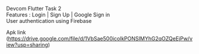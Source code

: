 Devcom Flutter Task 2  
Features : Login | Sign Up | Google Sign in  
User authentication using Firebase  
  
Apk link (https://drive.google.com/file/d/1VbSae500icolkPONSIMYhG2qOZQeEjPw/view?usp=sharing)
